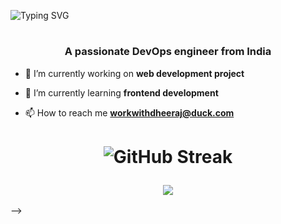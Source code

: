 ![Typing SVG](https://readme-typing-svg.herokuapp.com?font=Fira+Code&size=26&duration=3000&pause=150&repeat=false&random=false&width=435&lines=Hi+%F0%9F%91%8B%2C+I'm+Dheeeraj+Parihar)


<h1 align="center"> </h1>
<h3 align="center">A passionate DevOps engineer from India</h3>

- 🔭 I’m currently working on **web development project**

- 🌱 I’m currently learning **frontend development**

- 📫 How to reach me **workwithdheeraj@duck.com**

# <p align=center> ![GitHub Streak](https://streak-stats.demolab.com?user=Dheeraj0-0&theme=dark&hide_border=true)


<h3 align="center">
 
![](https://komarev.com/ghpvc/?username=Dheeraj0-0&color=268F77&label=Profile+Views) 
 </h3> -->
